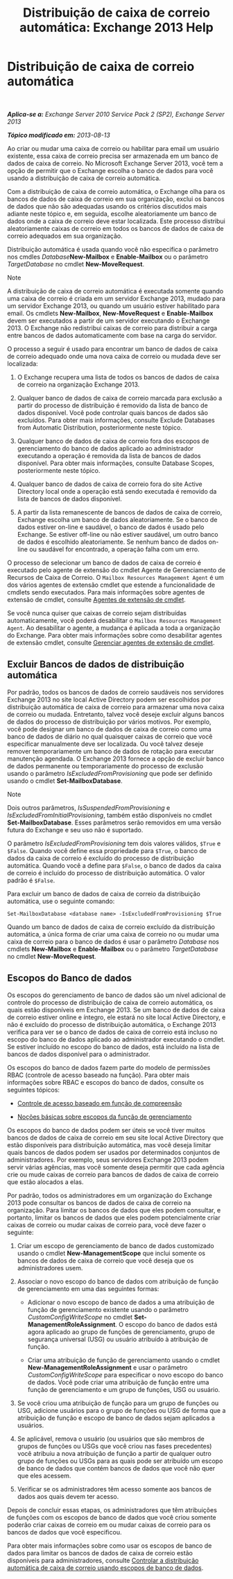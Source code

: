 ﻿---
title: 'Distribuição de caixa de correio automática: Exchange 2013 Help'
TOCTitle: Distribuição de caixa de correio automática
ms:assetid: f4db4636-948c-466b-839c-300c1a3a9544
ms:mtpsurl: https://technet.microsoft.com/pt-br/library/Ff477621(v=EXCHG.150)
ms:contentKeyID: 59635886
ms.date: 05/22/2018
mtps_version: v=EXCHG.150
ms.translationtype: MT
---

# Distribuição de caixa de correio automática

 

_**Aplica-se a:** Exchange Server 2010 Service Pack 2 (SP2), Exchange Server 2013_

_**Tópico modificado em:** 2013-08-13_

Ao criar ou mudar uma caixa de correio ou habilitar para email um usuário existente, essa caixa de correio precisa ser armazenada em um banco de dados de caixa de correio. No Microsoft Exchange Server 2013, você tem a opção de permitir que o Exchange escolha o banco de dados para você usando a distribuição de caixa de correio automática.

Com a distribuição de caixa de correio automática, o Exchange olha para os bancos de dados de caixa de correio em sua organização, exclui os bancos de dados que não são adequadas usando os critérios discutidos mais adiante neste tópico e, em seguida, escolhe aleatoriamente um banco de dados onde a caixa de correio deve estar localizada. Este processo distribui aleatoriamente caixas de correio em todos os bancos de dados de caixa de correio adequados em sua organização.

Distribuição automática é usada quando você não especifica o parâmetro nos cmdles *Database***New-Mailbox** e **Enable-Mailbox** ou o parâmetro *TargetDatabase* no cmdlet **New-MoveRequest**.


> [!NOTE]
> A distribuição de caixa de correio automática é executada somente quando uma caixa de correio é criada em um servidor Exchange 2013, mudado para um servidor&nbsp;Exchange 2013, ou quando um usuário estiver habilitado para email. Os cmdlets <STRONG>New-Mailbox</STRONG>, <STRONG>New-MoveRequest</STRONG> e <STRONG>Enable-Mailbox</STRONG> devem ser executados a partir de um servidor executando o Exchange 2013. O Exchange não redistribui caixas de correio para distribuir a carga entre bancos de dados automaticamente com base na carga do servidor.



O processo a seguir é usado para encontrar um banco de dados de caixa de correio adequado onde uma nova caixa de correio ou mudada deve ser localizada:

1.  O Exchange recupera uma lista de todos os bancos de dados de caixa de correio na organização Exchange 2013.

2.  Qualquer banco de dados de caixa de correio marcada para exclusão a partir do processo de distribuição é removido da lista de banco de dados disponível. Você pode controlar quais bancos de dados são excluídos. Para obter mais informações, consulte Exclude Databases from Automatic Distribution, posteriormente neste tópico.

3.  Qualquer banco de dados de caixa de correio fora dos escopos de gerenciamento do banco de dados aplicado ao administrador executando a operação é removida da lista de bancos de dados disponível. Para obter mais informações, consulte Database Scopes, posteriormente neste tópico.

4.  Qualquer banco de dados de caixa de correio fora do site Active Directory local onde a operação está sendo executada é removido da lista de bancos de dados disponível.

5.  A partir da lista remanescente de bancos de dados de caixa de correio, Exchange escolha um banco de dados aleatoriamente. Se o banco de dados estiver on-line e saudável, o banco de dados é usado pelo Exchange. Se estiver off-line ou não estiver saudável, um outro banco de dados é escolhido aleatoriamente. Se nenhum banco de dados on-line ou saudável for encontrado, a operação falha com um erro.

O processo de selecionar um banco de dados de caixa de correio é executado pelo agente de extensão do cmdlet Agente de Gerenciamento de Recursos de Caixa de Correio. O `Mailbox Resources Management Agent` é um dos vários agentes de extensão cmdlet que estende a funcionalidade de cmdlets sendo executados. Para mais informações sobre agentes de extensão de cmdlet, consulte [Agentes de extensão de cmdlet](cmdlet-extension-agents-exchange-2013-help.md).

Se você nunca quiser que caixas de correio sejam distribuídas automaticamente, você poderá desabilitar o `Mailbox Resources Management Agent`. Ao desabilitar o agente, a mudança é aplicada a toda a organização do Exchange. Para obter mais informações sobre como desabilitar agentes de extensão cmdlet, consulte [Gerenciar agentes de extensão de cmdlet](manage-cmdlet-extension-agents-exchange-2013-help.md).

## Excluir Bancos de dados de distribuição automática

Por padrão, todos os bancos de dados de correio saudáveis nos servidores Exchange 2013 no site local Active Directory podem ser escolhidos por distribuição automática de caixa de correio para armazenar uma nova caixa de correio ou mudada. Entretanto, talvez você deseje excluir alguns bancos de dados do processo de distribuição por vários motivos. Por exemplo, você pode designar um banco de dados de caixa de correio como uma banco de dados de diário no qual quaisquer caixas de correio que você especificar manualmente deve ser localizada. Ou você talvez deseje remover temporariamente um banco de dados de rotação para executar manutenção agendada. O Exchange 2013 fornece a opção de excluir banco de dados permanente ou temporariamente do processo de exclusão usando o parâmetro *IsExcludedFromProvisioning* que pode ser definido usando o cmdlet **Set-MailboxDatabase**.


> [!NOTE]
> Dois outros parâmetros, <EM>IsSuspendedFromProvisioning</EM> e <EM>IsExcludedFromInitialProvisioning</EM>, também estão disponíveis no cmdlet <STRONG>Set-MailboxDatabase</STRONG>. Esses parâmetros serão removidos em uma versão futura do Exchange e seu uso não é suportado.



O parâmetro *IsExcludedFromProvisioning* tem dois valores válidos, `$True` e `$False`. Quando você define essa propriedade para `$True`, o banco de dados da caixa de correio é excluído do processo de distribuição automática. Quando você a define para `$False`, o banco de dados da caixa de correio é incluído do processo de distribuição automática. O valor padrão é `$False`.

Para excluir um banco de dados de caixa de correio da distribuição automática, use o seguinte comando:

    Set-MailboxDatabase <database name> -IsExcludedFromProvisioning $True

Quando um banco de dados de caixa de correio excluído da distribuição automática, a única forma de criar uma caixa de correio no ou mudar uma caixa de correio para o banco de dados é usar o parâmetro *Database* nos cmdlets **New-Mailbox** e **Enable-Mailbox** ou o parâmetro *TargetDatabase* no cmdlet **New-MoveRequest**.

## Escopos do Banco de dados

Os escopos do gerenciamento de banco de dados são um nível adicional de controle do processo de distribuição de caixa de correio automática, os quais estão disponíveis em Exchange 2013. Se um banco de dados de caixa de correio estiver online e íntegro, ele estará no site local Active Directory, e não é excluído do processo de distribuição automática, o Exchange 2013 verifica para ver se o banco de dados de caixa de correio está incluso no escopo do banco de dados aplicado ao administrador executando o cmdlet. Se estiver incluído no escopo do banco de dados, está incluído na lista de bancos de dados disponível para o administrador.

Os escopos do banco de dados fazem parte do modelo de permissões RBAC (controle de acesso baseado na função). Para obter mais informações sobre RBAC e escopos do banco de dados, consulte os seguintes tópicos:

  - [Controle de acesso baseado em função de compreensão](understanding-role-based-access-control-exchange-2013-help.md)

  - [Noções básicas sobre escopos da função de gerenciamento](understanding-management-role-scopes-exchange-2013-help.md)

Os escopos do banco de dados podem ser úteis se você tiver muitos bancos de dados de caixa de correio em seu site local Active Directory que estão disponíveis para distribuição automática, mas você deseja limitar quais bancos de dados podem ser usados por determinados conjuntos de administradores. Por exemplo, seus servidores Exchange 2013 podem servir várias agências, mas você somente deseja permitir que cada agência crie ou mude caixas de correio para bancos de dados de caixa de correio que estão alocados a elas.

Por padrão, todos os administradores em um organização do Exchange 2013 pode consultar os bancos de dados de caixa de correio na organização. Para limitar os bancos de dados que eles podem consultar, e portanto, limitar os bancos de dados que eles podem potencialmente criar caixas de correio ou mudar caixas de correio para, você deve fazer o seguinte:

1.  Criar um escopo de gerenciamento de banco de dados customizado usando o cmdlet **New-ManagementScope** que inclui somente os bancos de dados de caixa de correio que você deseja que os administradores usem.

2.  Associar o novo escopo do banco de dados com atribuição de função de gerenciamento em uma das seguintes formas:
    
      - Adicionar o novo escopo de banco de dados a uma atribuição de função de gerenciamento existente usando o parâmetro *CustomConfigWriteScope* no cmdlet **Set-ManagementRoleAssignment**. O escopo do banco de dados está agora aplicado ao grupo de funções de gerenciamento, grupo de segurança universal (USG) ou usuário atribuído à atribuição de função.
    
      - Criar uma atribuição de função de gerenciamento usando o cmdlet **New-ManagementRoleAssignment** e usar o parâmetro *CustomConfigWriteScope* para especificar o novo escopo do banco de dados. Você pode criar uma atribuição de função entre uma função de gerenciamento e um grupo de funções, USG ou usuário.

3.  Se você criou uma atribuição de função para um grupo de funções ou USG, adicione usuários para o grupo de funções ou USG de forma que a atribuição de função e escopo de banco de dados sejam aplicados a usuários.

4.  Se aplicável, remova o usuário (ou usuários que são membros de grupos de funções ou USGs que você criou nas fases precedentes) você atribuiu a nova atribuição de função a partir de qualquer outro grupo de funções ou USGs para as quais pode ser atribuído um escopo de banco de dados que contém bancos de dados que você não quer que eles acessem.

5.  Verificar se os administradores têm acesso somente aos bancos de dados aos quais devem ter acesso.

Depois de concluir essas etapas, os administradores que têm atribuições de funções com os escopos de banco de dados que você criou somente poderão criar caixas de correio em ou mudar caixas de correio para os bancos de dados que você especificou.

Para obter mais informações sobre como usar os escopos de banco de dados para limitar os bancos de dados de caixa de correio estão disponíveis para administradores, consulte [Controlar a distribuição automática de caixa de correio usando escopos de banco de dados](control-automatic-mailbox-distribution-using-database-scopes-exchange-2013-help.md).

